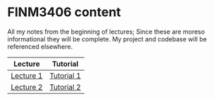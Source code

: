 # FINM3406 content

All my notes from the beginning of lectures; Since these are moreso informational they will be complete. My project and codebase will be referenced elsewhere.

**Lecture** | **Tutorial**
|---|---|
[Lecture 1](lecture1.html) | [Tutorial 1](tutorial1.html)
| [Lecture 2](lecture2.html) | [Tutorial 2](tutorial2.html)
